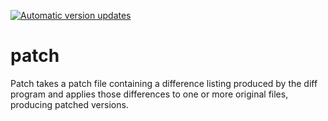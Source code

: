 [![Automatic version updates](https://github.com/ZOSOpenTools/patchport/actions/workflows/bump.yml/badge.svg)](https://github.com/ZOSOpenTools/patchport/actions/workflows/bump.yml)

# patch

Patch takes a patch file containing a difference listing produced by the diff program and applies those differences to one or more original files, producing patched versions.

